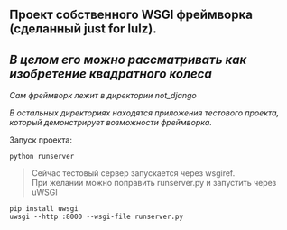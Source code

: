 ## Проект собственного WSGI фреймворка (сделанный just for lulz).
## _В целом его можно рассматривать как изобретение квадратного колеса_

_Сам фреймворк лежит в директории not_django_

_В остальных директориях находятся приложения тестового проекта, который демонстрирует возможности фреймворка._

Запуск проекта:
```
python runserver
```
> Сейчас тестовый сервер запускается через wsgiref.\
> При желании можно поправить runserver.py и запустить через uWSGI 
```
pip install uwsgi
uwsgi --http :8000 --wsgi-file runserver.py
```
